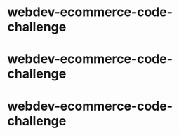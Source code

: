 # webdev-ecommerce-code-challenge
# webdev-ecommerce-code-challenge
# webdev-ecommerce-code-challenge
